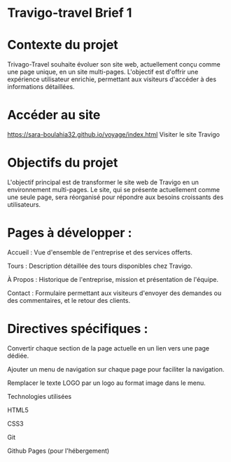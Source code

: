# Travigo-travel Brief 1

# Contexte du projet

Trivago-Travel souhaite évoluer son site web, actuellement conçu comme une page unique, en un site multi-pages. L'objectif est d'offrir une expérience utilisateur enrichie, permettant aux visiteurs d'accéder à des informations détaillées.

# Accéder au site
https://sara-boulahia32.github.io/voyage/index.html
Visiter le site Travigo

# Objectifs du projet

L'objectif principal est de transformer le site web de Travigo en un environnement multi-pages. Le site, qui se présente actuellement comme une seule page, sera réorganisé pour répondre aux besoins croissants des utilisateurs.

# Pages à développer :

Accueil : Vue d'ensemble de l'entreprise et des services offerts.

Tours : Description détaillée des tours disponibles chez Travigo.

À Propos : Historique de l'entreprise, mission et présentation de l'équipe.

Contact : Formulaire permettant aux visiteurs d'envoyer des demandes ou des commentaires, et le retour des clients.

# Directives spécifiques :

Convertir chaque section de la page actuelle en un lien vers une page dédiée.

Ajouter un menu de navigation sur chaque page pour faciliter la navigation.

Remplacer le texte LOGO par un logo au format image dans le menu.

Technologies utilisées

HTML5

CSS3

Git

Github Pages (pour l'hébergement)
